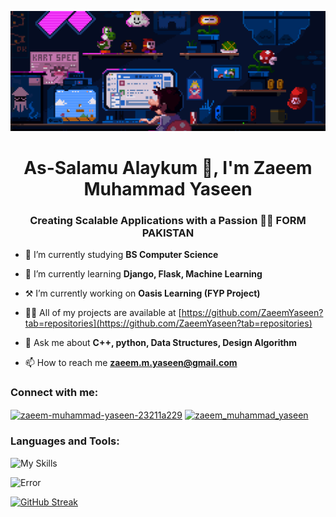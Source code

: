 ![MasterHead](github.gif)
<h1 align="center">As-Salamu Alaykum 👋, I'm Zaeem Muhammad Yaseen</h1>
<h3 align="center">Creating Scalable Applications with a Passion 🐍🔥   FORM PAKISTAN</h3>


- 🏫 I’m currently studying **BS Computer Science**

- 🌱 I’m currently learning **Django, Flask, Machine Learning**

- ⚒️ I’m currently working on **Oasis Learning (FYP Project)**

- 👨‍💻 All of my projects are available at [https://github.com/ZaeemYaseen?tab=repositories](https://github.com/ZaeemYaseen?tab=repositories)

- 💬 Ask me about **C++, python, Data Structures, Design Algorithm**

- 📫 How to reach me **zaeem.m.yaseen@gmail.com**

<h3 align="left">Connect with me:</h3>
<p align="left">
<a href="https://linkedin.com/in/zaeem-muhammad-yaseen-23211a229" target="blank"><img align="center" src="https://raw.githubusercontent.com/rahuldkjain/github-profile-readme-generator/master/src/images/icons/Social/linked-in-alt.svg" alt="zaeem-muhammad-yaseen-23211a229" height="30" width="40" /></a>
<a href="https://www.leetcode.com/zaeem_muhammad_yaseen" target="blank"><img align="center" src="https://raw.githubusercontent.com/rahuldkjain/github-profile-readme-generator/master/src/images/icons/Social/leet-code.svg" alt="zaeem_muhammad_yaseen" height="30" width="40" /></a>
</p>

<h3 align="left">Languages and Tools:</h3>

  ![My Skills](https://skillicons.dev/icons?i=python,cpp,vscode,html,css,js,nodejs,express,jquery,postman,django,mysql,idea,docker,figma,xd,git,latex&perline=18)
<div>
	<img src="https://github.com/SaadARazzaq/Rough-Repo/assets/123338307/3bfbca0d-70d9-42ef-a7b3-4cf76b88b199" alt="Error" />
	
</div>

[![GitHub Streak](https://streak-stats.demolab.com?user=zaeemyaseen&theme=dark&hide_border=true&card_width=990)](https://git.io/streak-stats)
